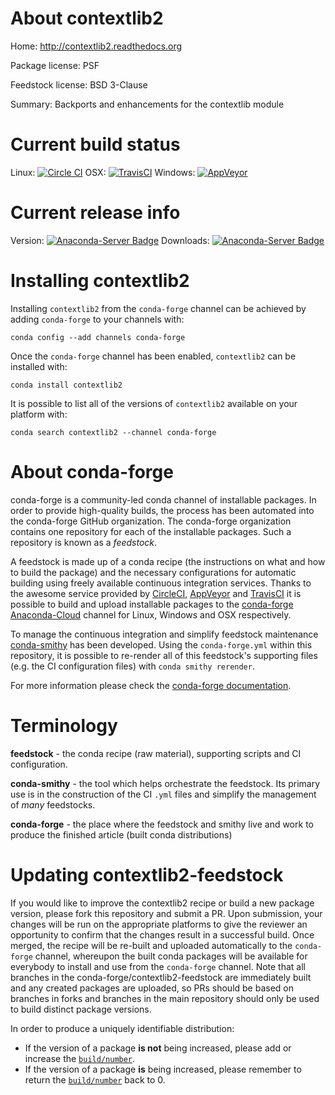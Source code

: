 About contextlib2
=================

Home: http://contextlib2.readthedocs.org

Package license: PSF

Feedstock license: BSD 3-Clause

Summary: Backports and enhancements for the contextlib module



Current build status
====================

Linux: [![Circle CI](https://circleci.com/gh/conda-forge/contextlib2-feedstock.svg?style=shield)](https://circleci.com/gh/conda-forge/contextlib2-feedstock)
OSX: [![TravisCI](https://travis-ci.org/conda-forge/contextlib2-feedstock.svg?branch=master)](https://travis-ci.org/conda-forge/contextlib2-feedstock)
Windows: [![AppVeyor](https://ci.appveyor.com/api/projects/status/github/conda-forge/contextlib2-feedstock?svg=True)](https://ci.appveyor.com/project/conda-forge/contextlib2-feedstock/branch/master)

Current release info
====================
Version: [![Anaconda-Server Badge](https://anaconda.org/conda-forge/contextlib2/badges/version.svg)](https://anaconda.org/conda-forge/contextlib2)
Downloads: [![Anaconda-Server Badge](https://anaconda.org/conda-forge/contextlib2/badges/downloads.svg)](https://anaconda.org/conda-forge/contextlib2)

Installing contextlib2
======================

Installing `contextlib2` from the `conda-forge` channel can be achieved by adding `conda-forge` to your channels with:

```
conda config --add channels conda-forge
```

Once the `conda-forge` channel has been enabled, `contextlib2` can be installed with:

```
conda install contextlib2
```

It is possible to list all of the versions of `contextlib2` available on your platform with:

```
conda search contextlib2 --channel conda-forge
```


About conda-forge
=================

conda-forge is a community-led conda channel of installable packages.
In order to provide high-quality builds, the process has been automated into the
conda-forge GitHub organization. The conda-forge organization contains one repository
for each of the installable packages. Such a repository is known as a *feedstock*.

A feedstock is made up of a conda recipe (the instructions on what and how to build
the package) and the necessary configurations for automatic building using freely
available continuous integration services. Thanks to the awesome service provided by
[CircleCI](https://circleci.com/), [AppVeyor](http://www.appveyor.com/)
and [TravisCI](https://travis-ci.org/) it is possible to build and upload installable
packages to the [conda-forge](https://anaconda.org/conda-forge)
[Anaconda-Cloud](http://docs.anaconda.org/) channel for Linux, Windows and OSX respectively.

To manage the continuous integration and simplify feedstock maintenance
[conda-smithy](http://github.com/conda-forge/conda-smithy) has been developed.
Using the ``conda-forge.yml`` within this repository, it is possible to re-render all of
this feedstock's supporting files (e.g. the CI configuration files) with ``conda smithy rerender``.

For more information please check the [conda-forge documentation](https://conda-forge.org/docs/).

Terminology
===========

**feedstock** - the conda recipe (raw material), supporting scripts and CI configuration.

**conda-smithy** - the tool which helps orchestrate the feedstock.
                   Its primary use is in the construction of the CI ``.yml`` files
                   and simplify the management of *many* feedstocks.

**conda-forge** - the place where the feedstock and smithy live and work to
                  produce the finished article (built conda distributions)


Updating contextlib2-feedstock
==============================

If you would like to improve the contextlib2 recipe or build a new
package version, please fork this repository and submit a PR. Upon submission,
your changes will be run on the appropriate platforms to give the reviewer an
opportunity to confirm that the changes result in a successful build. Once
merged, the recipe will be re-built and uploaded automatically to the
`conda-forge` channel, whereupon the built conda packages will be available for
everybody to install and use from the `conda-forge` channel.
Note that all branches in the conda-forge/contextlib2-feedstock are
immediately built and any created packages are uploaded, so PRs should be based
on branches in forks and branches in the main repository should only be used to
build distinct package versions.

In order to produce a uniquely identifiable distribution:
 * If the version of a package **is not** being increased, please add or increase
   the [``build/number``](http://conda.pydata.org/docs/building/meta-yaml.html#build-number-and-string).
 * If the version of a package **is** being increased, please remember to return
   the [``build/number``](http://conda.pydata.org/docs/building/meta-yaml.html#build-number-and-string)
   back to 0.